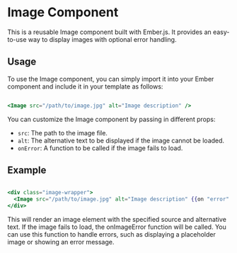 # Image Component

This is a reusable Image component built with Ember.js. It provides an easy-to-use way to display images with optional error handling.

## Usage

To use the Image component, you can simply import it into your Ember component and include it in your template as follows:

```hbs

<Image src="/path/to/image.jpg" alt="Image description" />

```

You can customize the Image component by passing in different props:

- `src`: The path to the image file.
- `alt`: The alternative text to be displayed if the image cannot be loaded.
- `onError`: A function to be called if the image fails to load.


## Example

```hbs

<div class="image-wrapper">
  <Image src="/path/to/image.jpg" alt="Image description" {{on "error" this.onImageError}} />
</div>

```

This will render an image element with the specified source and alternative text. If the image fails to load, the onImageError function will be called. You can use this function to handle errors, such as displaying a placeholder image or showing an error message.


